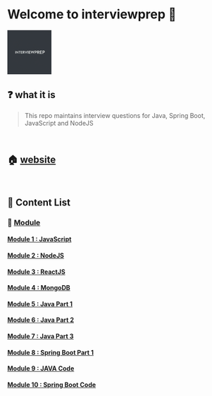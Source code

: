 # Welcome to interviewprep 🚀

<img src="./assets/interviewprep0.png" width="100" height="100">
<!--- 
![inteviewprep0](./assets/interviewprep0.png =20x20)
![inteviewprep1](./assets/interviewprep1.png)
![inteviewprep2](./assets/interviewprep2.png)-->

## ❓ what it is

> This repo maintains interview questions for Java, Spring Boot, JavaScript and NodeJS

<br>

## 🏠 [website](https://jcoding09.github.io)

<!---
## 🚀 [PDF Version of Complete Notes (Testing Phase) ](./dist/lectures.pdf)
-->
<br>

## 📝 Content List

### 📌 <ins>Module <ins>

#### [Module 1 : JavaScript](./module/module0001/lecture-001.md)

#### [Module 2 : NodeJS](./module/module0002/lecture-001.md)

#### [Module 3 : ReactJS](./module/module0003/lecture-001.md)

#### [Module 4 : MongoDB](./module/module0004/lecture-001.md)

#### [Module 5 : Java Part 1](./module/module0005/lecture-001.md)

#### [Module 6 : Java Part 2](./module001/module0000/lecture-001.md)

#### [Module 7 : Java Part 3](./module001/module0000/lecture-003.md)

#### [Module 8 : Spring Boot Part 1](./module001/module0000/lecture-002.md)

#### [Module 9 : JAVA Code](./module002/module0000/lecture-001.md)

#### [Module 10 : Spring Boot Code](./module002/module0000/lecture-002.md)
